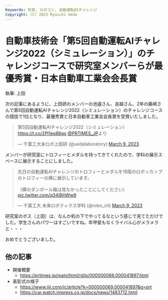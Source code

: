 ```yaml
---
Keywords: 受賞, ロボコン, 自動運転AIチャレンジ
Copyright: (C) 2023 Ryuichi Ueda
---
```


# 自動車技術会「第5回自動運転AIチャレンジ2022（シミュレーション）」のチャレンジコースで研究室メンバーらが最優秀賞・日本自動車工業会会長賞

<span style="text-align:right">執筆: 上田</span>

次の記事にあるように、上田研のメンバーの池邉さん、吉越さん、2年の藤崎さんで第5回自動運転AIチャレンジ2022（シミュレーション）のチャレンジコースの競技で1位となり、最優秀賞と日本自動車工業会会長賞を受賞いたしました。

<blockquote class="twitter-tweet" data-partner="tweetdeck"><p lang="ja" dir="ltr">第5回自動運転AIチャレンジ2022（シミュレーション） <a href="https://t.co/2Pl1eq88go">https://t.co/2Pl1eq88go</a> <a href="https://twitter.com/PRTIMES_JP?ref_src=twsrc%5Etfw">@PRTIMES_JP</a>より</p>&mdash; 千葉工大未ロボ上田研 (@uedalaboratory) <a href="https://twitter.com/uedalaboratory/status/1633644296405676033?ref_src=twsrc%5Etfw">March 9, 2023</a></blockquote>
<script async src="https://platform.twitter.com/widgets.js" charset="utf-8"></script>

メンバーが研究室にトロフィーとメダルを持ってきてくれたので、学科の展示スペースに展示することにしました。

<blockquote class="twitter-tweet" data-partner="tweetdeck"><p lang="ja" dir="ltr">先日の自動運転AIチャレンジのトロフィーとメダルを18階のロボッカップのトロフィーの横に展示しています。<br><br>（横のダンボール箱は見なかったことにしてください） <a href="https://t.co/q34iBjhWw9">pic.twitter.com/q34iBjhWw9</a></p>&mdash; 千葉工大 未来ロボティクス学科 (@robo_cit) <a href="https://twitter.com/robo_cit/status/1633647263858982912?ref_src=twsrc%5Etfw">March 9, 2023</a></blockquote>
<script async src="https://platform.twitter.com/widgets.js" charset="utf-8"></script>

研究室のボス（上田）は、なんか机の下でやってるなという感じで見てただけでした。学生さんのパワーはすごいですね。年甲斐もなくライバル心がメラメラと・・・


おめでとうございました。

## 他の記事

* 開催概要
    * https://prtimes.jp/main/html/rd/p/000000066.000041897.html
* 表彰式の様子
    * https://www.jiji.com/jc/article?k=000000069.000041897&g=prt
    * https://car.watch.impress.co.jp/docs/news/1483712.html


